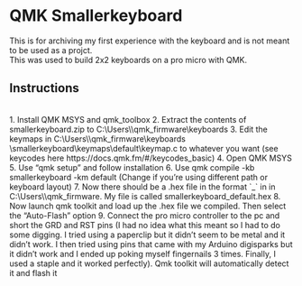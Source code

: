 # QMK Smallerkeyboard

This is for archiving my first experience with the keyboard and is not meant to be used as a projct.
<br>
This was used to build 2x2 keyboards on a pro micro with QMK.
<br>
## Instructions
<br>
1. Install QMK MSYS and qmk_toolbox
2. Extract the contents of smallerkeyboard.zip to C:\Users\<username>\qmk_firmware\keyboards
3. Edit the keymaps in C:\Users\<username>\qmk_firmware\keyboards \smallerkeyboard\keymaps\default\keymap.c to whatever you want (see keycodes here https://docs.qmk.fm/#/keycodes_basic)
4. Open QMK MSYS
5. Use “qmk setup” and follow installation
6. Use  qmk compile -kb smallerkeyboard -km default (Change if you’re using different path or keyboard layout)
7. Now there should be a .hex file in the format <keyboard name>`_`<keyboard layout> in in C:\Users\<username>\qmk_firmware. My file is called smallerkeyboard_default.hex
8. Now launch qmk toolkit and load up the .hex file we compiled. Then select the “Auto-Flash” option
9. Connect the pro micro controller to the pc and short the GRD and RST pins (I had no idea what this meant so I had to do some digging. I tried using a paperclip but it didn’t seem to be metal and it didn’t work. I then tried using pins that came with my Arduino digisparks but it didn’t work and I ended up poking myself fingernails 3 times. Finally, I used a staple and it worked perfectly). Qmk toolkit will automatically detect it and flash it

